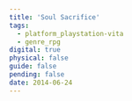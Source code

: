 ```yaml
---
title: 'Soul Sacrifice'
tags:
  - platform_playstation-vita
  - genre_rpg
digital: true
physical: false
guide: false
pending: false
date: 2014-06-24
---
```

